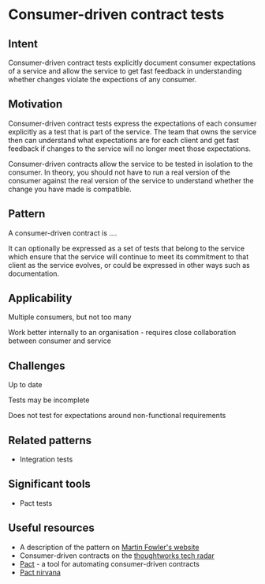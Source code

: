 # Consumer-driven contract tests

## Intent
Consumer-driven contract tests explicitly document consumer expectations of a service and allow the service to get fast feedback in understanding whether changes violate the expections of any consumer.

## Motivation

Consumer-driven contract tests express the expectations of each consumer explicitly as a test that is part of the service. The team that owns the service then can understand what expectations are for each client and get fast feedback if changes to the service will no longer meet those expectations. 

Consumer-driven contracts allow the service to be tested in isolation to the consumer. In theory, you should not have to run a real version of the consumer against the real version of the service to understand whether the change you have made is compatible. 

## Pattern

A consumer-driven contract is .... 

It can optionally be expressed as a set of tests that belong to the service which ensure that the service will continue to meet its commitment to that client as the service evolves, or could be expressed in other ways such as documentation. 


## Applicability

Multiple consumers, but not too many

Work better internally to an organisation - requires close collaboration between consumer and service

## Challenges

Up to date

Tests may be incomplete

Does not test for expectations around non-functional requirements

## Related patterns

* Integration tests

## Significant tools

* Pact tests

## Useful resources
* A description of the pattern on [Martin Fowler's website](https://martinfowler.com/articles/consumerDrivenContracts.html)
* Consumer-driven contracts on the [thoughtworks tech radar](https://www.thoughtworks.com/radar/techniques/consumer-driven-contract-testing)
* [Pact](https://docs.pact.io/#consumer-driven-contracts) - a tool for automating consumer-driven contracts
* [Pact nirvana](https://docs.google.com/document/d/e/2PACX-1vRf1kSDccImNipOOm1G-bjcSs-ifbZjf1v54K-dIcq8BLKeFPAAm_bf_p71UKqkRMIx30QWWL-kN8TI/pub)